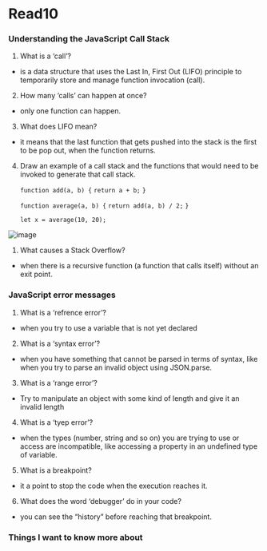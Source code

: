 # Read10

### Understanding the JavaScript Call Stack

1. What is a ‘call’?

* is a data structure that uses the Last In, First Out (LIFO) principle to temporarily store and manage function invocation (call).

2. How many ‘calls’ can happen at once?

* only one function can happen.

3. What does LIFO mean?

* it means that the last function that gets pushed into the stack is the first to be pop out, when the function returns.

4. Draw an example of a call stack and the functions that would need to be invoked to generate that call stack.

    `function add(a, b) {`
      `return a + b;`
    `}`

    `function average(a, b) {`
      `return add(a, b) / 2;`
    `}`

    `let x = average(10, 20);`


    
![image](https://www.javascripttutorial.net/wp-content/uploads/2019/12/JavaScript-Call-Stack.png)

1. What causes a Stack Overflow?

* when there is a recursive function (a function that calls itself) without an exit point.

### JavaScript error messages

1. What is a ‘refrence error’?

* when you try to use a variable that is not yet declared

2. What is a ‘syntax error’?

* when you have something that cannot be parsed in terms of syntax, like when you try to parse an invalid object using JSON.parse.

3. What is a ‘range error’?

* Try to manipulate an object with some kind of length and give it an invalid length

4. What is a ‘tyep error’?

* when the types (number, string and so on) you are trying to use or access are incompatible, like accessing a property in an undefined type of variable.

5. What is a breakpoint?

* it a point to stop the code when the execution reaches it.

6. What does the word ‘debugger’ do in your code?

* you can see the “history” before reaching that breakpoint.

### Things I want to know more about

